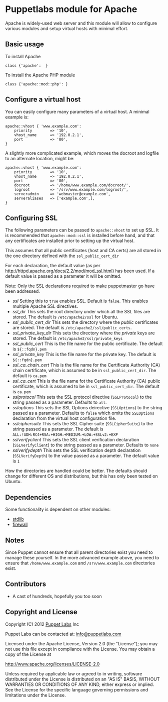 Puppetlabs module for Apache
============================

Apache is widely-used web server and this module will allow to configure
various modules and setup virtual hosts with minimal effort.

Basic usage
-----------

To install Apache

    class {'apache':  }

To install the Apache PHP module

    class {'apache::mod::php': }

Configure a virtual host
------------------------

You can easily configure many parameters of a virtual host. A minimal
example is:

    apache::vhost { 'www.example.com':
        priority        => '10',
        vhost_name      => '192.0.2.1',
        port            => '80',
    }

A slightly more complicated example, which moves the docroot and
logfile to an alternate location, might be:

    apache::vhost { 'www.example.com':
        priority        => '10',
        vhost_name      => '192.0.2.1',
        port            => '80',
        docroot         => '/home/www.example.com/docroot/',
        logroot         => '/srv/www.example.com/logroot/',
        serveradmin     => 'webmaster@example.com',
        serveraliases   => ['example.com',],
    }

Configuring SSL
---------------

The following parameters can be passed to `apache::vhost` to set up SSL. It is recommended that `apache::mod::ssl` is installed before hand, and that any certificates are installed prior to setting up the virtual host.

This assumes that all public certificates (host and CA certs) are all stored in the one directory defined with the `ssl_public_cert_dir`

For each declaration, the default value (as per http://httpd.apache.org/docs/2.2/mod/mod_ssl.html) has been used. If a default value is passed as a parameter it will be omitted.

Note: Only the SSL declarations required to make puppetmaster go have been addressed.

* *ssl* Setting this to `true` enables SSL. Default is `false`. This enables multiple Apache SSL directives.
* *ssl_dir* This sets the root directory under which all the SSL files are stored. The default is `/etc/apache2/ssl` for Ubuntu.
* *ssl_public_cert_dir* This sets the directory where the _public_ certificates are stored. The default is `/etc/apache2/ssl/public_certs`.
* *ssl_private_key_dir* This sets the directory where the _private_ keys are stored. The default is `/etc/apache2/ssl/private_keys`
* *ssl_public_cert* This is the file name for the public certificate. The default is `${::fqdn}.pem`
* *ssl_private_key* This is the file name for the private key. The default is `${::fqdn}.pem`
* *ssl_ca_chain_cert* This is the file name for the Certificate Authority (CA) chain certificate, which is assumed to be in `ssl_public_cert_dir`. The default is `ca.pem`
* *ssl_ca_cert* This is the file name fot the Certificate Authority (CA) public certificate, which is assumed to be in `ssl_public_cert_dir`. The default is `ca.pem` 
* *sslprotocol* This sets the SSL protocol directive (`SSLProtocol`) to the string passed as a parameter. Defaults to `all`. 
* *ssloptions* This sets the SSL Options deirective (`SSLOptions`) to the string passed as a parameter. Defaults to `false` which omits the `SSLOptions` declaration from the virtual host configuration file.
* *sslciphersuite* This sets the SSL Cipher suite (`SSLCipherSuite`) to the string passed as a parameter. The default is `ALL:!ADH:RC4+RSA:+HIGH:+MEDIUM:+LOW:+SSLv2:+EXP`
* *sslverifyclient* This sets the SSL client verification declaration (`SSLVerifyClient`) to the string passed as a parameter. Defaults to `none`
* *sslverifydepth* This sets the SSL verification depth declaration (`SSLVerifyDepth`) to the value passed as a parameter. The default value is `1`

How the directories are handled could be better. The defaults should change for different OS and distributions, but this has only been tested on Ubuntu.

Dependencies
------------

Some functionality is dependent on other modules:

- [stdlib](https://github.com/puppetlabs/puppetlabs-stdlib)
- [firewall](https://github.com/puppetlabs/puppetlabs-firewall)

Notes
-----

Since Puppet cannot ensure that all parent directories exist you need to
manage these yourself. In the more advanced example above, you need to ensure 
that `/home/www.example.com` and `/srv/www.example.com` directories exist.

Contributors
------------

 * A cast of hundreds, hopefully you too soon

Copyright and License
---------------------

Copyright (C) 2012 [Puppet Labs](https://www.puppetlabs.com/) Inc

Puppet Labs can be contacted at: info@puppetlabs.com

Licensed under the Apache License, Version 2.0 (the "License");
you may not use this file except in compliance with the License.
You may obtain a copy of the License at

  http://www.apache.org/licenses/LICENSE-2.0

Unless required by applicable law or agreed to in writing, software
distributed under the License is distributed on an "AS IS" BASIS,
WITHOUT WARRANTIES OR CONDITIONS OF ANY KIND, either express or implied.
See the License for the specific language governing permissions and
limitations under the License.
